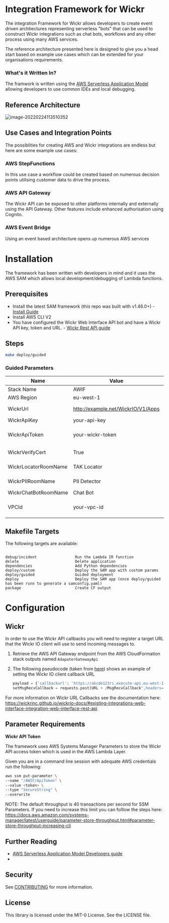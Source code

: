 # Integration Framework for Wickr

The integration Framework for Wickr allows developers to create event driven archtiectures representing serverless "bots" that can be used to construct Wickr integrations such as chat bots, workflows and any other process using many AWS services.

The reference architecture presented here is designed to give you a head start based on example use cases which can be extended for your organisations requirements.

### What's it Written In?
The framwork is written using the [AWS Serverless Application Model](https://aws.amazon.com/serverless/sam/) allowing developers to use common IDEs and local debugging.

## Reference Architecture 

![image-20220224113510352](assets/reference-architecture.png)

[^NOTE]: The above diagram depicts two Lambda functions, in reality a library will contain many other functions

## Use Cases and Integration Points

The possiblities for creating AWS and Wickr integrations are endless but here are some example use cases:

### AWS StepFunctions

In this use case a workflow could be created based on numerous decision points utilising customer data to drive the process.

### AWS API Gateway

The Wickr API can be exposed to other platforms internally and externally using the API Gateway.  Other features include enhanced authorisation using Cognito.

### AWS Event Bridge

Using an event based architecture opens up numerous AWS services

# Installation

The framework has been written with developers in mind and it uses the AWS SAM which allows local development/debugging of Lambda functions.

## Prerequisites

- Install the latest SAM framework (this repo was built with v1.46.0+) - [Install Guide](https://docs.aws.amazon.com/serverless-application-model/latest/developerguide/serverless-sam-cli-install.html)
- Install AWS CLI V2
- You have configured the Wickr Web Interface API bot and have a Wickr API key, token and URL. - [Wickr Rest API guide](https://wickrinc.github.io/wickrio-docs/#existing-integrations-web-interface-integration)

## Steps

````bash
make deploy/guided
````

### Guided Parameters

| Name                 | Value                              | Description                                                  |
| -------------------- | ---------------------------------- | ------------------------------------------------------------ |
| Stack Name           | AWIF                               | AWS CloudFormation stack name                                |
| AWS Region           | eu-west-1                          | Valid AWS region to deploy the stack                         |
| WickrUrl             | http://example.net/WickrIO/V1/Apps | Valid URL where the Wickr API is installed - no Wickr key    |
| WickrApiKey          | your-api-key                       | Wickr API key                                                |
| WickrApiToken        | your-wickr-token                   | Base64 encoded Wickr authentication token i.e. MTIzNDU2Nzg5MDEyMzQ1Njc4OTAxMjM0 |
| WickrVerifyCert      | True                               | True if the Wickr API endpoint certificate should be validated, False otherwise |
| WickrLocatorRoomName | TAK Locator                        | Room name used for the location tracker integration example  |
| WickrPIIRoomName     | PII Detector                       | Room name used for the PII detector example                  |
| WickrChatBotRoomName | Chat Bot                           | Room name used for the chat bot example                      |
| VPCId                | your-vpc-id                        | The AWS Lambda functions are configured to run within a VPC.  Enter your VPC ID where you would like the |



## Makefile Targets

The following targets are available: 


```

debug/incident                 Run the Lambda IR function
delete                         Delete application
dependencies                   Add Python dependencies
deploy/custom                  Deploy the SAM app with custom params
deploy/guided                  Guided deployment
deploy                         Deploy the SAM app (once deploy/guided has been runn to generate a samconfig.yaml)
package                        Create CF output
```

# Configuration 

## Wickr

In order to use the Wickr API callbacks you will need to register a target URL that the Wickr IO client will use to send incoming messages to.

1. Retrieve the AWS API Gateway endpoint from the AWS CloudFormation stack outputs named `AdapaterGatewayApi`

2. The following pseudocode (taken from [here](https://github.com/WickrInc/wickrio-example-app-python/blob/master/python-web-requester/requester.py)) shows an example of setting the Wickr IO client callback URL 

    ```python
    payload = {'callbackurl': 'https://abcde123ri.execute-api.eu-west-1.amazonaws.com/Prod/'}
    setMsgRecvCallback = requests.post(URL + /MsgRecvCallback",headers=PARAMS,params=payload)
    ```

    

For more information on Wickr URL Callbacks see the documentation here: https://wickrinc.github.io/wickrio-docs/#existing-integrations-web-interface-integration-web-interface-rest-api

## Parameter Requirements

**Wickr API Token**

The framework uses AWS Systems Manager Parameters to store the Wickr API access token which is used in the AWS Lambda Layer.

Given you are in a command line session with adequate AWS credentials run the following:

```bash
aws ssm put-parameter \
--name "/AWIF/ApiToken" \
--value <token> \
--type "SecureString" \
--overwrite
```

NOTE:  The default throughput is 40 transactions per second for SSM Parameters.  If you need to increase this limit you can folllow the steps here: https://docs.aws.amazon.com/systems-manager/latest/userguide/parameter-store-throughput.html#parameter-store-throughput-increasing-cli

## Further Reading

- [AWS Serverless Application Model Developers guide](https://docs.aws.amazon.com/serverless-application-model/latest/developerguide/what-is-sam.html)
- 


## Security

See [CONTRIBUTING](CONTRIBUTING.md#security-issue-notifications) for more information.

## License

This library is licensed under the MIT-0 License. See the LICENSE file.







